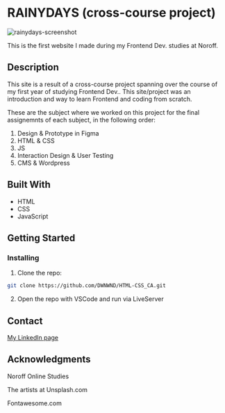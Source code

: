 #  RAINYDAYS (cross-course project)

![rainydays-screenshot](https://github.com/DWNWND/cross-course-CA/assets/126068161/5ea2672d-088a-4d70-9b21-646cc2426e16)

This is the first website I made during my Frontend Dev. studies at Noroff. 


## Description

This site is a result of a cross-course project spanning over the course of my first year of studying Frontend Dev.. This site/project was an introduction and way to learn Frontend and coding from scratch.

These are the subject where we worked on this project for the final assignemnts of each subject, in the following order:
1. Design & Prototype in Figma
2. HTML & CSS
3. JS
4. Interaction Design & User Testing
5. CMS & Wordpress


## Built With

- HTML
- CSS
- JavaScript

## Getting Started

### Installing

1. Clone the repo:

```bash
git clone https://github.com/DWNWND/HTML-CSS_CA.git
```

2. Open the repo with VSCode and run via LiveServer


## Contact

[My LinkedIn page](https://www.linkedin.com/in/thea-oland-b38175139/)


## Acknowledgments

Noroff Online Studies

The artists at Unsplash.com

Fontawesome.com
